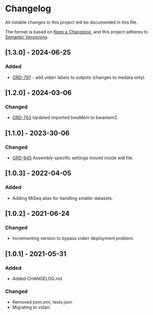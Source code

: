# Changelog
All notable changes to this project will be documented in this file.

The format is based on [Keep a Changelog](https://keepachangelog.com/en/1.0.0/),
and this project adheres to [Semantic Versioning](https://semver.org/spec/v2.0.0.html).

## [1.3.0] - 2024-06-25
### Added
- [GRD-797](https://jira.oicr.on.ca/browse/GRD-797) - add vidarr labels to outputs (changes to medata only).

## [1.2.0] - 2024-03-06
### Changed
- [GRD-763](https://jira.oicr.on.ca/browse/GRD-763) Updated imported bwaMem to bwamem2.

## [1.1.0] - 2023-30-06
### Changed
- [GRD-645](https://jira.oicr.on.ca/browse/GRD-645) Assembly-specific settings moved inside wdl file.

## [1.0.3] - 2022-04-05
### Added
- Adding MiSeq alias for handling smaller datasets.

## [1.0.2] - 2021-06-24
### Changed
- Incrementing version to bypass vidarr deployment problem.

## [1.0.1] - 2021-05-31
### Added
- Added CHANGELOG.md
 
### Changed
- Removed pom.xml, tests.json
- Migrating to vidarr.